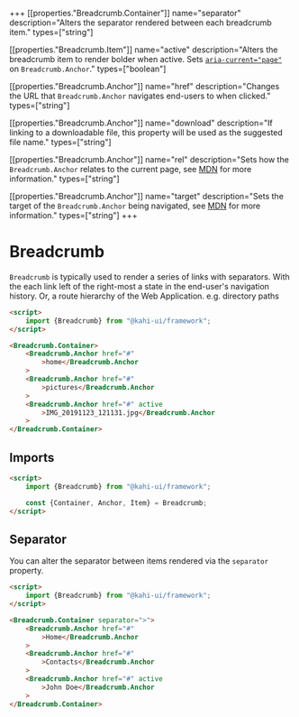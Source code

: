 +++
[[properties."Breadcrumb.Container"]]
name="separator"
description="Alters the separator rendered between each breadcrumb item."
types=["string"]

[[properties."Breadcrumb.Item"]]
name="active"
description="Alters the breadcrumb item to render bolder when active. Sets <code><a href='https://www.digitala11y.com/aria-current-state' rel='noopener noreferrer' target='_blank'>aria-current=\"page\"</a></code> on <code>Breadcrumb.Anchor</code>."
types=["boolean"]

[[properties."Breadcrumb.Anchor"]]
name="href"
description="Changes the URL that <code>Breadcrumb.Anchor</code> navigates end-users to when clicked."
types=["string"]

[[properties."Breadcrumb.Anchor"]]
name="download"
description="If linking to a downloadable file, this property will be used as the suggested file name."
types=["string"]

[[properties."Breadcrumb.Anchor"]]
name="rel"
description="Sets how the <code>Breadcrumb.Anchor</code> relates to the current page, see <a href='https://developer.mozilla.org/en-US/docs/Web/HTML/Element/a#attr-rel' rel='noopener noreferrer' target='_blank'>MDN</a> for more information."
types=["string"]

[[properties."Breadcrumb.Anchor"]]
name="target"
description="Sets the target of the <code>Breadcrumb.Anchor</code> being navigated, see <a href='https://developer.mozilla.org/en-US/docs/Web/HTML/Element/a#attr-target' rel='noopener noreferrer' target='_blank'>MDN</a> for more information."
types=["string"]
+++

# Breadcrumb

`Breadcrumb` is typically used to render a series of links with separators. With the each link left of the right-most a state in the end-user's navigation history. Or, a route hierarchy of the Web Application. e.g. directory paths

```html repl Breadcrumb Preview
<script>
    import {Breadcrumb} from "@kahi-ui/framework";
</script>

<Breadcrumb.Container>
    <Breadcrumb.Anchor href="#"
        >home</Breadcrumb.Anchor
    >
    <Breadcrumb.Anchor href="#"
        >pictures</Breadcrumb.Anchor
    >
    <Breadcrumb.Anchor href="#" active
        >IMG_20191123_121131.jpg</Breadcrumb.Anchor
    >
</Breadcrumb.Container>
```

## Imports

```html default Breadcrumb Imports
<script>
    import {Breadcrumb} from "@kahi-ui/framework";

    const {Container, Anchor, Item} = Breadcrumb;
</script>
```

## Separator

You can alter the separator between items rendered via the `separator` property.

```html repl Breadcrumb Separator
<script>
    import {Breadcrumb} from "@kahi-ui/framework";
</script>

<Breadcrumb.Container separator=">">
    <Breadcrumb.Anchor href="#"
        >Home</Breadcrumb.Anchor
    >
    <Breadcrumb.Anchor href="#"
        >Contacts</Breadcrumb.Anchor
    >
    <Breadcrumb.Anchor href="#" active
        >John Doe</Breadcrumb.Anchor
    >
</Breadcrumb.Container>
```
